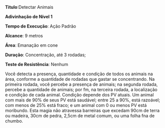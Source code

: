 **Titulo**:Detectar Animais

**Adivinhação de Nível 1**

**Tempo de Execução**: Ação Padrão

**Alcance**: 9 metros

**Área**: Emanação em cone

**Duração**: Concentração, até 3 rodadas;

**Teste de Resistência**: Nenhum

Você detecta a presença, quantidade e condição de todos os animais na área, conforme a quantidade de rodadas que gastar
se concentrando. Na primeira rodada, você percebe a presença de animais; na segunda rodada, percebe a quantidade de animais;
por fm, na terceira rodada, a localização e condição de cada animal.
Condição depende dos PV atuais. Um animal com mais de 90% de seus PV está saudável; entre 25 a 90%, está razoável;
com menos de 25% está fraco; e um animal com 0 ou menos PV está moribundo.
Esta magia não atravessa barreiras que excedam 90cm de terra ou madeira, 30cm de pedra, 2,5cm de metal comum, ou uma
folha fna de chumbo.
